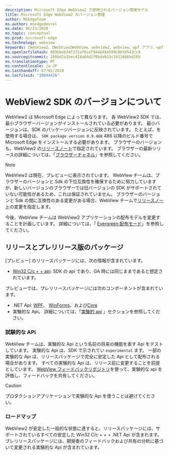 ```yaml
---
description: Microsoft Edge WebView2 で使用されるバージョン管理モデル
title: Microsoft Edge WebView2 のバージョン管理
author: MSEdgeTeam
ms.author: msedgedevrel
ms.date: 06/23/2020
ms.topic: conceptual
ms.prod: microsoft-edge
ms.technology: webview
keywords: IWebView2、IWebView2WebView、webview2、webview、wpf アプリ、wpf、edge、ICoreWebView2、ICoreWebView2Host、browser control、edge html
ms.openlocfilehash: 059bbeb34f372af0cef944e484599c0b50543cc9
ms.sourcegitcommit: 288bd2a1bec418a84d1f0bda013c1913886bd269
ms.translationtype: MT
ms.contentlocale: ja-JP
ms.lasthandoff: 07/01/2020
ms.locfileid: "10844426"
---
```

# WebView2 SDK のバージョンについて  

WebView2 は Microsoft Edge によって異なります。  各 WebView2 SDK では、最小ブラウザーバージョンがインストールされている必要があります。  最小バージョンは、SDK のパッケージバージョンに反映されています。  たとえば、を使用する場合は、 `SDK package version 0.9.488` 488 以降のビルド番号で Microsoft Edge をインストールする必要があります。  ブラウザーのバージョンも、WebView2 の[リリースノート][Releasenotes]で指定されています。  ブラウザーの最新リリースの詳細については、「[ブラウザーチャネル][DeployedgeChannels]」を参照してください。  

> [!NOTE]
> WebView2 は現在、プレビューに表示されています。  WebView チームは、ブラウザーのバージョンと Sdk の下位互換性を確保するために努力していますが、新しいバージョンのブラウザーでは旧バージョンの SDK がサポートされていない可能性があるため、これは保証されていません。  ブラウザーのバージョンと Sdk の間に互換性のある変更がある場合、WebView チームで[リリースノート][Releasenotes]の変更を指定します。  

今後、WebView チームは WebView2 アプリケーションの配布モデルを変更することを計画しています。  詳細については、「 [Evergreen 配布モード][DistributionEvergreenMode]」を参照してください。  
 
## リリースとプレリリース版のパッケージ  

[プレビュー] のリリースパッケージには、次の情報が含まれています。  

*   [Win32 C/c + + api][ReferenceWin3209538]: SDK の api であり、GA 時には同じままであると想定されています。 

プレビューでは、プレリリースパッケージには次のコンポーネントが含まれています。  

*   .NET Api: [WPF][ReferenceWpf09515]、 [WinForms][ReferenceWinforms09515]、および[Core][ReferenceDotnet09538]
*   実験的な Api。  詳細については、「[実験的 api](#experimental-apis) 」セクションを参照してください。  

### 試験的な API  

WebView チームは、実験的な Api という名前の将来の機能を表す Api をテストしています。  実験的な Api は、SDK で示されてい `experimental` ます。  一部の実験的な Api は、リリースパッケージで完全に安定した Api として配布される場合があります。  すべての実験的な Api は、リリース前に変更することを前提としています。  [WebView フィードバックリポジトリ][GithubMicrosoftedgeWebviewfeedback]を使って、実験的な api を評価し、フィードバックを共有してください。   

> [!CAUTION]
> プロダクションアプリケーションで実験的な Api を使うことは避けてください。  

### ロードマップ  

WebView2 が安定した一般的な状態に達すると、リリースパッケージには、サポートされているすべての安定した Win32 C/c + + + .NET Api が含まれます。  プレリリースパッケージには、開発者のフィードバックおよび共有の分析に基づいて変更される実験的な Api が含まれています。  

<!--links -->

[DistributionEvergreenMode]: ./distribution.md#evergreen-distribution-mode "Evergreen 配布モード-WebView2 を使用したアプリケーションの配布 |Microsoft ドキュメント"  
[ReferenceDotnet09538]: ../reference/dotnet/0-9-538-reference-webview2.md "Reference (WebView2) |Microsoft ドキュメント"  
[ReferenceWinforms09515]: ../reference/winforms/0-9-515-reference-webview2.md "Reference (WebView2) |Microsoft ドキュメント"  
[ReferenceWin3209538]: ../reference/win32/0-9-538-reference-webview2.md "Reference (WebView2) |Microsoft ドキュメント"  
[ReferenceWpf09515]: ../reference/wpf/0-9-515-reference-webview2.md "Reference (WebView2) |Microsoft ドキュメント"  
[Releasenotes]: ../releasenotes.md "WebView2 SDK のリリースノート |Microsoft ドキュメント"  

[DeployedgeChannels]: /deployedge/microsoft-edge-channels "Microsoft Edge チャネルの概要 |Microsoft ドキュメント"  

[GithubMicrosoftedgeWebviewfeedback]: https://github.com/MicrosoftEdge/WebViewFeedback "WebView フィードバック-MicrosoftEdge/WebViewFeedback |GitHub"  
